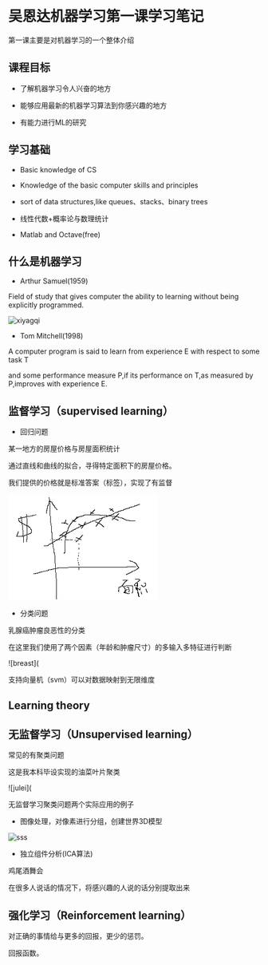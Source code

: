 # 吴恩达机器学习第一课学习笔记

第一课主要是对机器学习的一个整体介绍

## 课程目标

* 了解机器学习令人兴奋的地方

* 能够应用最新的机器学习算法到你感兴趣的地方

* 有能力进行ML的研究

## 学习基础

* Basic knowledge of CS

* Knowledge of the basic computer skills and principles

* sort of data structures,like queues、stacks、binary trees

* 线性代数+概率论与数理统计

* Matlab and Octave(free)

## 什么是机器学习

* Arthur Samuel(1959)

Field of study that gives computer the ability to learning without being explicitly programmed.

![xiyagqi](https://timgsa.baidu.com/timg?image&quality=80&size=b9999_10000&sec=1507281759517&di=750663b730fe5b5dac5f89cb7033cc62&imgtype=0&src=http%3A%2F%2Fimg.lenovomm.com%2Fs3%2Fimg%2Fapp%2Fapp-img-lestore%2F7008-2016-07-01083640-1467376600767.jpg%3FisCompress%3Dtrue%26width%3D320%26height%3D480%26quantity%3D1%26rotate%3Dtrue)

* Tom Mitchell(1998)

A computer program is said to learn from experience E with respect to some task T

and some performance measure P,if its performance on T,as measured by P,improves with experience E.

## 监督学习（supervised learning）

* 回归问题

某一地方的房屋价格与房屋面积统计

通过直线和曲线的拟合，寻得特定面积下的房屋价格。

我们提供的价格就是标准答案（标签），实现了有监督

![fang](https://github.com/abbqboy/Sticker/blob/master/photo/%E6%88%BF%E5%B1%8B%E4%BB%B7%E6%A0%BC.png?raw=true)

* 分类问题

乳腺癌肿瘤良恶性的分类

在这里我们使用了两个因素（年龄和肿瘤尺寸）的多输入多特征进行判断

![breast](

支持向量机（svm）可以对数据映射到无限维度

## Learning theory

## 无监督学习（Unsupervised learning）

常见的有聚类问题

这是我本科毕设实现的油菜叶片聚类

![julei](

无监督学习聚类问题两个实际应用的例子

* 图像处理，对像素进行分组，创建世界3D模型

![sss](http://ww2.sinaimg.cn/large/ad9597a3gw1ea5wwniwvgj20m80gjjtb.jpg)

* 独立组件分析(ICA算法)

鸡尾酒舞会

在很多人说话的情况下，将感兴趣的人说的话分别提取出来

## 强化学习（Reinforcement learning）

对正确的事情给与更多的回报，更少的惩罚。

回报函数。















